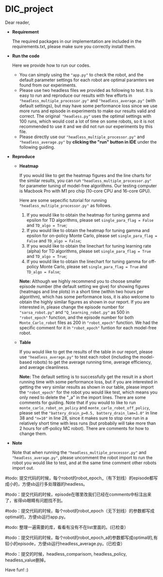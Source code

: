 # DIC_project

Dear reader,

* **Requirement**

	The required packages in our implementation are included in the requirements.txt, please make sure you correctly install them. 

* **Run the code**

	Here we provide how to run our codes. 
	- You can simply using the `"app.py"` to check the robot, and the default parameter settings for each robot are optimal paramters we found from our experiments. 
	- Please use two headless files we provided as following to test. It is easy to run and reproduce our results with few efforts in `"headless_multiple_processor.py"` and `"headless_average.py"` (with default settings), but may have some performance loss since we use more runs and episode in experiments to make our results valid and correct. The original` "headless.py"` uses the optimal settings with 100 runs, which would cost a lot of time on some robots, so it is not recommended to use it and we did not run our experiments by this file. 
	- Please directly use our `"headless_multiple_processor.py"` and `"headless_average.py"` by **clicking the "run" button in IDE** under the following guiding. 

* **Reproduce**
	* **Heatmap**

		If you would like to get the heatmap figures and the line charts for the similar results, you can run `"headless_multiple_processor.py"` for parameter tuning of model-free algorithms. Our testing computer is Macbook Pro with M1 pro chip (10-core CPU and 16-core GPU). 
		
		Here are some sepecific tutorial for running `"headless_multiple_processor.py"` as follows.
		1. If you would like to obtain the heatmap for tuning gamma and epsilon for TD algorithms, please set `single_para_flag = False` and `TD_algo = True`;
		2. If you would like to obtain the heatmap for tuning gamma and epsilon for on-policy Monte Carlo, please set `single_para_flag = False` and `TD_algo = False`;
		3. If you would like to obtain the linechart for tuning learning rate (alpha) for TD algorithms, please set `single_para_flag = True` and `TD_algo = True`;
		4. If you would like to obtain the linechart for tuning gamma for off-policy Monte Carlo, please set `single_para_flag = True` and `TD_algo = False`;
	
		**Note:** Although we highly recommend you to choose smaller episode number (the default setting we give) for showing figures (heatmaps and line plots) in a short time (within two hours per algorithm), which has some performance loss, it is also welcome to obtain the highly similar figures as shown in our report. If you are interested in, please change the episode number for `"sarsa_robot.py"` and `"Q_learning_robot.py"` as 500 in `"robot_epoch"` function, and the episode number for both `Monte_Carlo_robot` files as 200 in `"robot_epoch"` function. We had the specific comment for it in `"robot_epoch"` funtion for each model-free robot.
	
	* **Table**
	
		If you would like to get the results of the table in our report, please use `"headless_average.py"` to test each robot (including the model-based robots) to get the average running time, average efficiency, and average cleanliness. 
		
		**Note:** The default setting is to successfully get the result in a short running time with some performance loss, but if you are interested in getting the very similar results as shown in our table, please import the `"robot_epoch"` for the robot you would like test, which means you only need to delete the "\_a" in the import lines. There are some comments for guiding. Note that if you would to like to run `monte_carlo_robot_on_policy` and `monte_carlo_robot_off_policy`, please set the `"battery_drain_p=0.5, battery_drain_lam=1.0"` in line 38 and `"n=10"` in line 28, since it makes sure to stop one run in a relatively short time with less runs (but probabily will take more than 2 hours for off-policy MC robot). There are comments for how to change them. 
		
* **Note**

	Note that when running the `"headless_multiple_processor.py"` and `"headless_average.py"`, please uncomment the robot import to run the robot you would like to test, and at the same time comment other robots import out. 

#todo: 提交代码的时候，每个robot的robot_epoch_（有下划线）的episode都写成小的，方便sb运行多处理器的headless。

#todo：提交代码的时候，episode在哪里改我们已经在comments中标注出来了，省得sb眼睛有问题找不到。

#todo：提交代码的时候，每个robot的robot_epoch（无下划线）的参数都写成optimal的，方便sb运行app.py。

#todo: 整理一遍需要的库，看看有没有不在list里面的。(已检查）

#todo：提交代码的时候，每个robot的robot_epoch_a的参数都写成optimal的,有较小的episode，方便sb运行headless_average.py。(已检查）

#todo：提交的时候，headless_comparisom, headless_policy, headless_value删掉。


Have fun! :)
